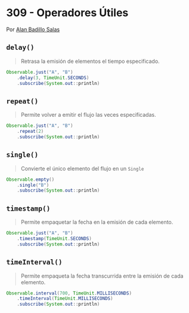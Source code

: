 # 309 - Operadores Útiles

Por [Alan Badillo Salas](https://www.nomadacode.com)

## `delay()`

> Retrasa la emisión de elementos el tiempo especificado.

```java
Observable.just("A", "B")
    .delay(3, TimeUnit.SECONDS)
    .subscribe(System.out::println)
```

## `repeat()`

> Permite volver a emitir el flujo las veces especificadas.

```java
Observable.just("A", "B")
    .repeat(2)
    .subscribe(System.out::println)
```

## `single()`

> Convierte el único elemento del flujo en un `Single`

```java
Observable.empty()
    .single("B")
    .subscribe(System.out::println)
```

## `timestamp()`

> Permite empaquetar la fecha en la emisión de cada elemento.

```java
Observable.just("A", "B")
    .timestamp(TimeUnit.SECONDS)
    .subscribe(System.out::println)
```

## `timeInterval()`

> Permite empaqueta la fecha transcurrida entre la emisión de cada elemento.

```java
Observable.interval(700, TimeUnit.MILLISECONDS)
    .timeInterval(TimeUnit.MILLISECONDS)
    .subscribe(System.out::println)
```
